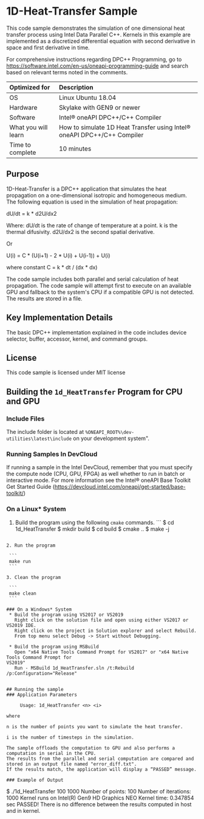 ﻿# 1D-Heat-Transfer Sample

This code sample demonstrates the simulation of one dimensional heat transfer process using
Intel Data Parallel C++. Kernels in this example are implemented as a discretized differential
equation with second derivative in space and first derivative in time.

For comprehensive instructions regarding DPC++ Programming, go to
https://software.intel.com/en-us/oneapi-programming-guide
and search based on relevant terms noted in the comments.
  
| Optimized for                     | Description
|:---                               |:---
| OS                                | Linux Ubuntu 18.04
| Hardware                          | Skylake with GEN9 or newer
| Software                          | Intel&reg; oneAPI DPC++/C++ Compiler
| What you will learn               | How to simulate 1D Heat Transfer using Intel&reg; oneAPI DPC++/C++ Compiler
| Time to complete                  | 10 minutes


## Purpose

1D-Heat-Transfer is a DPC++ application that simulates the heat propagation on a one-dimensional 
isotropic and homogeneous medium. The following equation is used in the simulation of heat propagation:

dU/dt = k * d2U/dx2

Where:
dU/dt is the rate of change of temperature at a point.
k is the thermal difusivity.
d2U/dx2 is the second spatial derivative.

Or

U(i) = C * (U(i+1) - 2 * U(i) + U(i-1)) + U(i)

where constant C = k * dt / (dx * dx)

The code sample includes both parallel and serial calculation of heat propagation. The code sample will 
attempt first to execute on an available GPU and fallback to the system's CPU if a compatible GPU is 
not detected. The results are stored in a file.


## Key Implementation Details 

The basic DPC++ implementation explained in the code includes device selector, buffer, accessor, kernel, and command groups.


## License  

This code sample is licensed under MIT license  


## Building the `1d_HeatTransfer` Program for CPU and GPU

### Include Files  
The include folder is located at `%ONEAPI_ROOT%\dev-utilities\latest\include` on your development system".  

### Running Samples In DevCloud
If running a sample in the Intel DevCloud, remember that you must specify the compute node (CPU, GPU, 
FPGA) as well whether to run in batch or interactive mode. For more information see the Intel® oneAPI 
Base Toolkit Get Started Guide (https://devcloud.intel.com/oneapi/get-started/base-toolkit/)

### On a Linux* System  
  1. Build the program using the following `cmake` commands. 
    ```
    $ cd 1d_HeatTransfer
    $ mkdir build
    $ cd build
    $ cmake ..
    $ make -j
   ```

  2. Run the program
    
    ```
    make run  
    ```
   
  3. Clean the program  
    
    ```
    make clean
    ```

### On a Windows* System
    * Build the program using VS2017 or VS2019
      Right click on the solution file and open using either VS2017 or VS2019 IDE.
      Right click on the project in Solution explorer and select Rebuild.
      From top menu select Debug -> Start without Debugging.

    * Build the program using MSBuild
      Open "x64 Native Tools Command Prompt for VS2017" or "x64 Native Tools Command Prompt for
 VS2019"
      Run - MSBuild 1d_HeatTransfer.sln /t:Rebuild /p:Configuration="Release"


## Running the sample
### Application Parameters   
	
        Usage: 1d_HeatTransfer <n> <i>

where

n is the number of points you want to simulate the heat transfer.

i is the number of timesteps in the simulation. 

The sample offloads the computation to GPU and also performs a computation in serial in the CPU. 
The results from the parallel and serial computation are compared and stored in an output file named "error_diff.txt". 
If the results match, the application will display a “PASSED” message.  

### Example of Output
```
$ ./1d_HeatTransfer 100 1000
Number of points: 100
Number of iterations: 1000
Kernel runs on Intel(R) Gen9 HD Graphics NEO
Kernel time: 0.347854 sec
PASSED! There is no difference between the results computed in host and in kernel.
```
